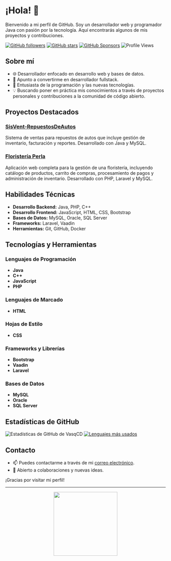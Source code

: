 # ¡Hola! 👋

Bienvenido a mi perfil de GitHub. Soy un desarrollador web y programador Java con pasión por la tecnología. Aquí encontrarás algunos de mis proyectos y contribuciones.

[![GitHub followers](https://img.shields.io/github/followers/VasqCD?style=social)](https://github.com/VasqCD)
[![GitHub stars](https://img.shields.io/github/stars/VasqCD?style=social)](https://github.com/VasqCD)
[![GitHub Sponsors](https://img.shields.io/github/sponsors/VasqCD)](https://github.com/sponsors/VasqCD)
![Profile Views](https://komarev.com/ghpvc/?username=VasqCD)

## Sobre mí

- 🌐 Desarrollador enfocado en desarrollo web y bases de datos.
- 🎯 Apunto a convertirme en desarrollador fullstack.
- 🚀 Entusiasta de la programación y las nuevas tecnologías.
- 💡 Buscando poner en práctica mis conocimientos a través de proyectos personales y contribuciones a la comunidad de código abierto.

## Proyectos Destacados

### [SisVent-RepuestosDeAutos](https://github.com/VasqCD/SisVent-RepuestosDeAutos)

Sistema de ventas para repuestos de autos que incluye gestión de inventario, facturación y reportes. Desarrollado con Java y MySQL.

### [Floristería Perla](https://github.com/VasqCD/Floristeria-Perla)

Aplicación web completa para la gestión de una floristería, incluyendo catálogo de productos, carrito de compras, procesamiento de pagos y administración de inventario. Desarrollado con PHP, Laravel y MySQL.

## Habilidades Técnicas

- **Desarrollo Backend:** Java, PHP, C++
- **Desarrollo Frontend:** JavaScript, HTML, CSS, Bootstrap
- **Bases de Datos:** MySQL, Oracle, SQL Server
- **Frameworks:** Laravel, Vaadin
- **Herramientas:** Git, GitHub, Docker

## Tecnologías y Herramientas

### Lenguajes de Programación

- **Java**
- **C++**
- **JavaScript**
- **PHP**

### Lenguajes de Marcado

- **HTML**

### Hojas de Estilo

- **CSS**

### Frameworks y Librerías

- **Bootstrap**
- **Vaadin**
- **Laravel**

### Bases de Datos

- **MySQL**
- **Oracle**
- **SQL Server**

## Estadísticas de GitHub

![Estadísticas de GitHub de VasqCD](https://github-readme-stats.vercel.app/api?username=VasqCD&show_icons=true&theme=radical)
[![Lenguajes más usados](https://github-readme-stats.vercel.app/api/top-langs/?username=VasqCD&layout=compact)](https://github.com/VasqCD/github-readme-stats)

## Contacto

- 📫 Puedes contactarme a través de mi [correo electrónico](mailto:chris_vasq@outlook.es).
- 💬 Abierto a colaboraciones y nuevas ideas.

¡Gracias por visitar mi perfil!

---

<div align="center">
    <img src="https://miro.medium.com/v2/resize:fit:1200/1*dDRXeF51Q_1ixR5Z3PhT2Q.gif" width="200"/>
</div>
